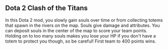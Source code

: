 Dota 2 Clash of the Titans
--------------------------

In this Dota 2 mod, you slowly gain souls over time or from collecting totems that spawn in the rivers on the map. Souls give damage and attributes. You can deposit souls in the center of the map to score your team points. Holding on to too many souls makes you lose your HP if you don't have a totem to protect you though, so be careful! First team to 400 points wins.
